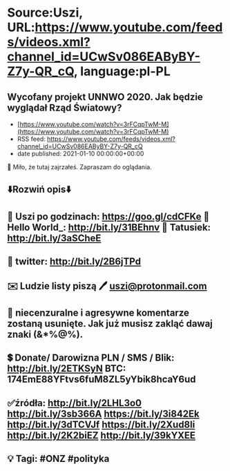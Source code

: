 # Source:Uszi, URL:https://www.youtube.com/feeds/videos.xml?channel_id=UCwSv086EAByBY-Z7y-QR_cQ, language:pl-PL

## Wycofany projekt UNNWO 2020. Jak będzie wyglądał Rząd Światowy?
 - [https://www.youtube.com/watch?v=3rFCqpTwM-M](https://www.youtube.com/watch?v=3rFCqpTwM-M)
 - RSS feed: https://www.youtube.com/feeds/videos.xml?channel_id=UCwSv086EAByBY-Z7y-QR_cQ
 - date published: 2021-01-10 00:00:00+00:00

🤪 Miło, że tutaj zajrzałeś.  Zapraszam do oglądania.

⬇️Rozwiń opis⬇️
------------------------------------------------------------
👀 Uszi po godzinach: https://goo.gl/cdCFKe
👀 Hello World_: http://bit.ly/31BEhnv
👀 Tatusiek: http://bit.ly/3aSCheE
------------------------------------------------------------
👀 twitter: http://bit.ly/2B6jTPd
------------------------------------------------------------
✉️ Ludzie listy piszą 
🖊️ uszi@protonmail.com
------------------------------------------------------------
👺 niecenzuralne i agresywne komentarze zostaną usunięte.  Jak już musisz zakląć dawaj znaki (&*%@%).
------------------------------------------------------------
💲 Donate/ Darowizna
PLN / SMS / Blik: http://bit.ly/2ETKSyN
BTC: 174EmE88YFtvs6fuM8ZL5yYbik8hcaY6ud
---------------------------------------------------------------
✅źródła:
http://bit.ly/2LHL3o0
http://bit.ly/3sb366A
https://bit.ly/3i842Ek
http://bit.ly/3dTCVJf
https://bit.ly/2Xud8li
http://bit.ly/2K2biEZ
http://bit.ly/39kYXEE
---------------------------------------------------------------
💡 Tagi: #ONZ #polityka
--------------------------------------------------------------

